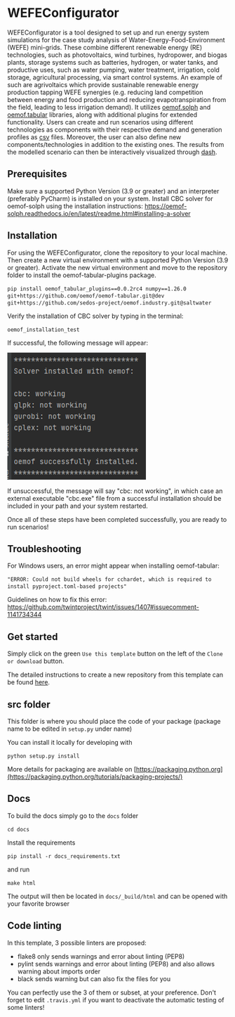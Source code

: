 # WEFEConfigurator

WEFEConfigurator is a tool designed to set up and run energy system simulations for the case study analysis of 
Water-Energy-Food-Environment (WEFE) mini-grids. These combine different renewable energy (RE) technologies,
such as photovoltaics, wind turbines, hydropower, and biogas plants, storage systems such as
batteries, hydrogen, or water tanks, and productive uses, such as water pumping, water treatment,
irrigation, cold storage, agricultural processing, via smart control systems. An example of such are agrivoltaics which 
provide sustainable renewable energy production tapping WEFE synergies (e.g. reducing land competition
between energy and food production and reducing evapotranspiration from the field, leading to less
irrigation demand). It utilizes [oemof.solph](https://github.com/oemof/oemof-solph) and 
[oemof.tabular](https://github.com/oemof/oemof-tabular) libraries, along with additional plugins for extended 
functionality. Users can create and run scenarios using different technologies as components with their respective 
demand and generation profiles as [csv](https://en.wikipedia.org/wiki/Comma-separated_values) files. Moreover, the user 
can also define new components/technologies in addition to the existing ones. The results from the modelled scenario can
then be interactively visualized through [dash](https://dash.plotly.com/).

## Prerequisites

Make sure a supported Python Version (3.9 or greater) and an interpreter (preferably PyCharm) is installed on your system. 
Install CBC solver for oemof-solph using the installation instructions: 
https://oemof-solph.readthedocs.io/en/latest/readme.html#installing-a-solver

## Installation

For using the WEFEConfigurator, clone the repository to your local machine. Then create a new virtual environment with 
a supported Python Version (3.9 or greater). Activate the new virtual environment and move to the repository folder to 
install the oemof-tabular-plugins package.

    pip install oemof_tabular_plugins==0.0.2rc4 numpy==1.26.0 git+https://github.com/oemof/oemof-tabular.git@dev git+https://github.com/sedos-project/oemof.industry.git@saltwater

Verify the installation of CBC solver by typing in the terminal: 

    oemof_installation_test    

If successful, the following message will appear: 

![img.png](img.png)

If unsuccessful, the message will say "cbc: not working", in which case an external executable "cbc.exe" file from a 
successful installation should be included in your path and your system restarted.

Once all of these steps have been completed successfully, you are ready to run scenarios!

## Troubleshooting

For Windows users, an error might appear when installing oemof-tabular: 
    
    "ERROR: Could not build wheels for cchardet, which is required to install pyproject.toml-based projects"
Guidelines on how to fix this error: https://github.com/twintproject/twint/issues/1407#issuecomment-1141734344


## Get started

Simply click on the green `Use this template` button on the left of the `Clone or download` button.

The detailed instructions to create a new repository from this template can be found [here](https://help.github.com/en/articles/creating-a-repository-from-a-template).

## src folder

This folder is where you should place the code of your package (package name to be edited in `setup.py` under name)

You can install it locally for developing with

    python setup.py install
    
More details for packaging are available on [https://packaging.python.org](https://packaging.python.org/tutorials/packaging-projects/)


## Docs

To build the docs simply go to the `docs` folder

    cd docs

Install the requirements

    pip install -r docs_requirements.txt

and run

    make html

The output will then be located in `docs/_build/html` and can be opened with your favorite browser

## Code linting

In this template, 3 possible linters are proposed:
- flake8 only sends warnings and error about linting (PEP8)
- pylint sends warnings and error about linting (PEP8) and also allows warning about imports order
- black sends warning but can also fix the files for you

You can perfectly use the 3 of them or subset, at your preference. Don't forget to edit `.travis.yml` if you want to deactivate the automatic testing of some linters!
